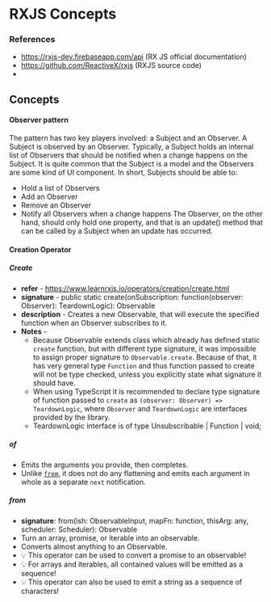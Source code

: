 # RXJS Concepts
### References
- https://rxjs-dev.firebaseapp.com/api   (RX JS official documentation)
- https://github.com/ReactiveX/rxjs (RXJS source code)
- 

## Concepts

#### Observer pattern
The pattern has two key players involved: a Subject and an Observer. A Subject is observed by an Observer. Typically, a Subject holds an internal list of Observers that should be notified when a change happens on the Subject. It is quite common that the Subject is a model and the Observers are some kind of UI component.
In short, Subjects should be able to:
- Hold a list of Observers
- Add an Observer
- Remove an Observer
- Notify all Observers when a change happens
The Observer, on the other hand, should only hold one property, and that is an update() method that can be called by a Subject when an update has occurred.

#### Creation Operator
 ##### Create 
- **refer** - https://www.learnrxjs.io/operators/creation/create.html
- **signature** - public static create(onSubscription: function(observer: Observer): TeardownLogic): Observable
- **description** - Creates a new Observable, that will execute the specified function when an Observer subscribes to it.
- **Notes** -
  - Because Observable extends class which already has defined static `create` function, but with different type signature, it was impossible to assign proper signature to `Observable.create`. Because of that, it has very general type `Function` and thus function passed to create will not be type checked, unless you explicitly state what signature it should have.     
  - When using TypeScript it is recommended to declare type signature of function passed to `create` as `(observer: Observer) => TeardownLogic`, where `Observer` and `TeardownLogic` are interfaces provided by the library.  
  - TeardownLogic interface is of type  Unsubscribable | Function | void;
  
##### of
- Emits the arguments you provide, then completes.
- Unlike [`from`](#from), it does not do any flattening and emits each argument in whole as a separate `next` notification.

##### from
- **signature**: from(ish: ObservableInput, mapFn: function, thisArg: any, scheduler: Scheduler): Observable
- Turn an array, promise, or iterable into an observable.
- Converts almost anything to an Observable.
- :bulb: This operator can be used to convert a promise to an observable!   
- :bulb: For arrays and iterables, all contained values will be emitted as a sequence!
- :bulb: This operator can also be used to emit a string as a sequence of characters!

  




 




